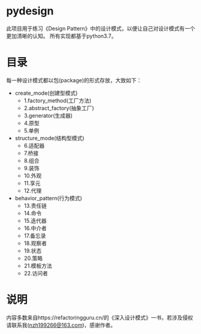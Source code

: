 # pydesign
此项目用于练习《Design Pattern》中的设计模式，以便让自己对设计模式有一个更加清晰的认知。
所有实现都基于python3.7。

# 目录
每一种设计模式都以包(package)的形式存放，大致如下：
- create_mode(创建型模式)
    - 1.factory_method(工厂方法)
    - 2.abstract_factory(抽象工厂)
    - 3.generator(生成器)
    - 4.原型
    - 5.单例
- structure_mode(结构型模式)
    - 6.适配器
    - 7.桥接
    - 8.组合
    - 9.装饰
    - 10.外观
    - 11.享元
    - 12.代理
- behavior_pattern(行为模式)
    - 13.责任链
    - 14.命令
    - 15.迭代器
    - 16.中介者
    - 17.备忘录
    - 18.观察者
    - 19.状态
    - 20.策略
    - 21.模板方法
    - 22.访问者

# 说明
内容多数来自https://refactoringguru.cn/的《深入设计模式》一书，若涉及侵权请联系我(nzh199266@163.com)，感谢作者。